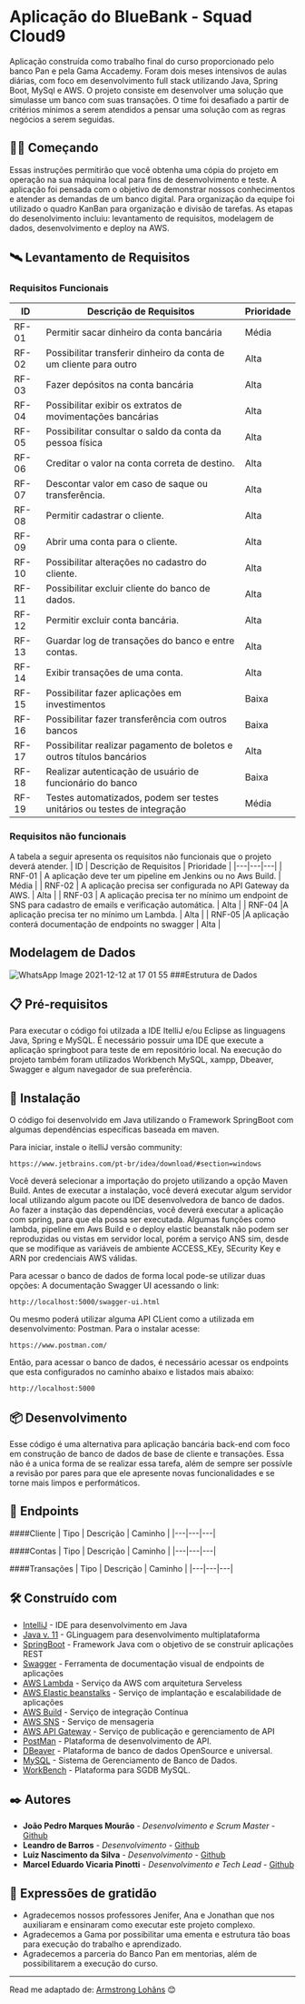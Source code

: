 # Aplicação do BlueBank - Squad Cloud9 

Aplicação construída como trabalho final do curso proporcionado pelo banco Pan e pela Gama Accademy. Foram dois meses intensivos de aulas diárias, com foco em desenvolvimento full stack utilizando Java, Spring Boot, MySql e AWS. O projeto consiste em desenvolver uma solução que simulasse um banco com suas transações. O time foi desafiado a partir de critérios mínimos a serem atendidos a pensar uma solução com as regras negócios a serem seguidas.

## 👨‍💻 Começando

Essas instruções permitirão que você obtenha uma cópia do projeto em operação na sua máquina local para fins de desenvolvimento e teste. A aplicação foi pensada com o objetivo de demonstrar nossos conhecimentos e atender as demandas de um banco digital. Para organização da equipe foi utilizado o quadro KanBan para organização e divisão de tarefas. As etapas do desenolvimento incluiu: levantamento de requisitos, modelagem de dados, desenvolvimento e deploy na AWS.

## &#128752; Levantamento de Requisitos 

### Requisitos Funcionais
 | ID | Descrição de Requisitos | Prioridade |
 |---|---|---|
   | RF-01 | Permitir sacar dinheiro da conta bancária 	 |  Média |
   | RF-02 | Possibilitar transferir dinheiro da conta de um cliente para outro |  Alta |
   | RF-03 | Fazer depósitos na conta bancária |  Alta |
   | RF-04 | Possibilitar exibir os extratos de movimentações bancárias	|  Alta |
   | RF-05 | Possibilitar consultar o saldo da conta da pessoa física |  Alta |
   | RF-06 | Creditar o valor na conta correta de destino. |  Alta |
   | RF-07 | Descontar valor em caso de saque ou transferência.|  Alta |
   | RF-08 | Permitir cadastrar o cliente.|  Alta |
   | RF-09 | Abrir uma conta para o cliente. |  Alta |
   | RF-10 | Possibilitar alterações no cadastro do cliente. |  Alta |
   | RF-11 | Possibilitar excluir cliente do banco de dados. |  Alta |
   | RF-12 | Permitir excluir conta bancária. |  Alta |
   | RF-13 | Guardar log de transações do banco e entre contas. |  Alta |
   | RF-14 | Exibir transações de uma conta.  |  Alta |
   | RF-15 | Possibilitar fazer aplicações em investimentos	|  Baixa |
   | RF-16 | Possibilitar fazer transferência com outros bancos |  Baixa |
   | RF-17 | Possibilitar realizar pagamento de boletos e outros títulos bancários |  Alta |
   | RF-18 | Realizar autenticação de usuário de funcionário do banco |  Baixa |
   | RF-19 | Testes automatizados, podem ser testes unitários ou testes de integração |  Média |

### Requisitos não funcionais
A tabela a seguir apresenta os requisitos não funcionais que o projeto deverá atender.
   | ID | Descrição de Requisitos | Prioridade |
   |---|---|---|
   | RNF-01 | A aplicação deve ter um pipeline em Jenkins ou no Aws Build.	 |  Média |
   | RNF-02 | A aplicação precisa ser configurada no API Gateway da AWS. |  Alta |
   | RNF-03 | A aplicação precisa ter no mínimo um endpoint de SNS para cadastro de emails e verificação automática. |  Alta |
   | RNF-04 |A aplicação precisa ter no mínimo um Lambda.	|  Alta |
   | RNF-05 |A aplicação conterá documentação de endpoints no swagger	|  Alta |
 
 ## Modelagem de Dados
 ![WhatsApp Image 2021-12-12 at 17 01 55](https://user-images.githubusercontent.com/64924032/145727985-f7137342-7a24-4a5f-8e2a-7a26a257e94e.jpeg)
###Estrutura de Dados

## 📋 Pré-requisitos

Para executar o código foi utilzada a IDE ItelliJ e/ou Eclipse as linguagens Java, Spring e MySQL. É necessário possuir uma IDE que execute a aplicação springboot para teste de em repositório local. Na execução do projeto também foram utilizados Workbench MySQL, xampp, Dbeaver, Swagger e algum navegador de sua preferência.



## 🔧 Instalação

O código foi desenvolvido em Java utilizando o Framework SpringBoot com algumas dependências específicas baseada em maven.

Para iniciar, instale o itelliJ versão community:

```
https://www.jetbrains.com/pt-br/idea/download/#section=windows
```

Você deverá selecionar a importação do projeto utilizando a opção Maven Build.
Antes de executar a instalação, você deverá executar algum servidor local utilizando algum pacote ou IDE desenvolvedora de banco de dados. 
Ao fazer a instação das dependências, você deverá executar a aplicação com spring, para que ela possa ser executada. 
Algumas funções como lambda, pipeline em Aws Build e o deploy elastic beanstalk não podem ser reproduzidas ou vistas em servidor local, porém a serviço ANS sim, desde que se modifique as variáveis de ambiente ACCESS_KEy, SEcurity Key e ARN por credenciais AWS válidas.

Para acessar o banco de dados de forma local pode-se utilizar duas opções:
A documentação Swagger UI acessando o link:

```
http://localhost:5000/swagger-ui.html
```

Ou mesmo poderá utilizar alguma API CLient como a utilizada em desenvolvimento: Postman.
Para o instalar acesse:
```
https://www.postman.com/
```

Então, para acessar o banco de dados, é necessário acessar os endpoints que esta configurados no caminho abaixo e listados mais abaixo:
```
http://localhost:5000
```
## 📦 Desenvolvimento

Esse código é uma alternativa para  aplicação bancária back-end com foco em construção de banco de dados de base de cliente e transações. Essa não é a unica forma de se realizar essa tarefa, além de sempre ser possívle a revisão por pares para que ele apresente novas funcionalidades e se torne mais limpos e performáticos.

## 🔌	Endpoints
####Cliente
| Tipo | Descrição | Caminho |
   |---|---|---|

####Contas
| Tipo | Descrição | Caminho |
   |---|---|---|
 
####Transações
| Tipo | Descrição | Caminho |
   |---|---|---|





## 🛠️ Construído com


* [IntelliJ](https://www.jetbrains.com/pt-br/idea/download/#section=windows) - IDE para desenvolvimento em Java 
* [Java v. 11](https://www.java.com/pt-BR/) - GLinguagem para desenvolvimento multiplataforma
* [SpringBoot](https://spring.io/projects/spring-boot) - Framework Java com o objetivo de se construir aplicações REST
* [Swagger](https://swagger.io/tools/swagger-ui/) - Ferramenta de documentação visual de endpoints de aplicações
* [AWS Lambda](https://aws.amazon.com/pt/lambda/?nc2=type_a) - Serviço da AWS com arquitetura Serveless
* [AWS Elastic beanstalks](https://aws.amazon.com/pt/elasticbeanstalk/) - Serviço de implantação e escalabilidade de aplicações 
* [AWS Build](https://aws.amazon.com/pt/codebuild/) - Serviço de integração Contínua
* [AWS SNS](https://aws.amazon.com/pt/sns/?whats-new-cards.sort-by=item.additionalFields.postDateTime&whats-new-cards.sort-order=desc) - Serviço de mensageria
* [AWS API Gateway](https://aws.amazon.com/pt/api-gateway/) - Serviço de publicação e gerenciamento de API
* [PostMan](https://www.postman.com/) - Plataforma de desenvolvimento de API.
* [DBeaver](https://dbeaver.io/download/) - Plataforma de banco de dados OpenSource e universal.
* [MySQL](https://www.mysql.com/downloads/) - Sistema de Gerenciamento de Banco de Dados.
* [WorkBench](https://dev.mysql.com/downloads/workbench/) - Plataforma para SGDB MySQL.






## ✒️ Autores


* **João Pedro Marques Mourão** - *Desenvolvimento e Scrum Master* - [Github](https://github.com/joaopedro-marques)
* **Leandro de Barros** - *Desenvolvimento* - [Github](https://github.com/leandrobarr)
* **Luiz Nascimento da Silva** - *Desenvolvimento* - [Github](https://github.com/luizns)
* **Marcel Eduardo Vicaria Pinotti** - *Desenvolvimento e Tech Lead* - [Github](https://github.com/marcelpinotti)




## 🎁 Expressões de gratidão


* Agradecemos nossos professores Jenifer, Ana e Jonathan que nos auxiliaram e ensinaram como executar este projeto complexo.
* Agradecemos a Gama por possibilitar uma ementa e estrutura tão boas para execução do trabalho e aprendizado.
* Agradecemos a parceria do Banco Pan em mentorias, além de possibilitarem a execução do curso.


---
Read me adaptado de:
[Armstrong Lohãns](https://gist.github.com/lohhans) 😊
